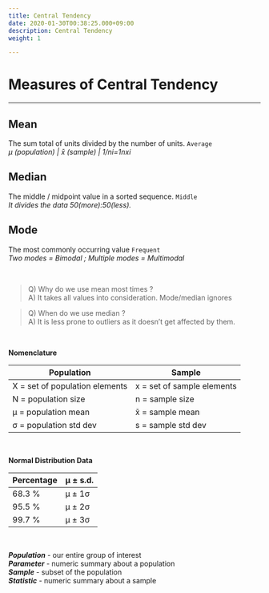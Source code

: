 ```yaml
---
title: Central Tendency
date: 2020-01-30T00:38:25.000+09:00
description: Central Tendency
weight: 1

---
```

# Measures of Central Tendency

***

## Mean

The sum total of units divided by the number of units. `Average`  
_μ  (population) | x̄  (sample) | 1/ni=1nxi_

## Median

The middle / midpoint value in a sorted sequence. `Middle`  
_It divides the data 50(more):50(less)._

## Mode

The most commonly occurring value `Frequent`  
_Two modes = Bimodal ; Multiple modes = Multimodal_

 

> Q) Why do we use mean most times ?   
> A) It takes all values into consideration. Mode/median ignores

> Q) When do we use median ?   
> A) It is less prone to outliers as it doesn’t get affected by them.

 

**Nomenclature**

| Population | Sample |
| --- | --- |
| X = set of population elements | x = set of sample elements |
| N = population size | n = sample size |
| μ = population mean | x̄ = sample mean |
| σ = population std dev | s = sample std dev |

 

**Normal Distribution Data**

| Percentage | μ ± s.d. |
| --- | --- |
| 68.3 % | μ ± 1σ |
| 95.5 % | μ ± 2σ |
| 99.7 % | μ ± 3σ |

 
 

**_Population_** - our entire group of interest  
**_Parameter_** - numeric summary about a population  
**_Sample_** - subset of the population  
**_Statistic_** - numeric summary about a sample